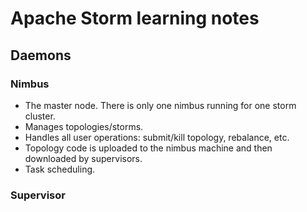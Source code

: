 Apache Storm learning notes
===========

## Daemons

### Nimbus
- The master node. There is only one nimbus running for one storm cluster.
- Manages topologies/storms.
- Handles all user operations: submit/kill topology, rebalance, etc.
- Topology code is uploaded to the nimbus machine and then downloaded by supervisors.
- Task scheduling.

### Supervisor


